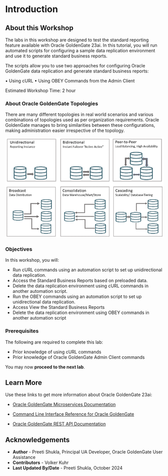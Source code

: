 # Introduction

## About this Workshop                             
The labs in this workshop are designed to test the standard reporting feature available with Oracle GoldenGate 23ai. In this tutorial, you will run automated scripts for configuring a sample data replication environment and use it to generate standard business reports.  

The scripts allow you to use two approaches for configuring Oracle GoldenGate data replication and generate standard business reports:

•	Using cURL
•	Using OBEY Commands from the Admin Client

Estimated Workshop Time: 2 hour


### About Oracle GoldenGate Topologies

There are many different topologies in real world scenarios and various combinations of topologies used as per organization requirements. Oracle GoldenGate manages to bring similarities between these configurations, making administration easier irrespective of the topology.

![The image shows the six different topologies implemented using Oracle GoldenGate data replication.](./images/topologies.png)


### Objectives

In this workshop, you will:
  
  * Run cURL commands using an automation script to set up unidirectional data replication.
  * Access the Standard Business Reports based on preloaded data.
  * Delete the data replication environment using cURL commands in another automation script.
  * Run the OBEY commands using an automation script to set up unidirectional data replication.
  * Access View the Standard Business Reports
  * Delete the data replication environment using OBEY commands in another automation script
  

### Prerequisites
The following are required to complete this lab:

* Prior knowledge of using cURL commands 
* Prior knowledge of Oracle GoldenGate Admin Client commands


You may now **proceed to the next lab**.

## Learn More

Use these links to get more information about Oracle GoldenGate 23ai:

* [Oracle GoldenGate Microservices Documentation](https://docs.oracle.com/en/middleware/goldengate/core/23/coredoc/index.html)

* [Command Line Interface Reference for Oracle GoldenGate](https://docs.oracle.com/en/middleware/goldengate/core/23/gclir/add-credentials.html#GUID-6D80E0AC-9497-46C6-92D9-2F817D04BD99)

* [Oracle GoldenGate REST API Documentation](https://docs.oracle.com/en/middleware/goldengate/core/23/oggra/)

## Acknowledgements
* **Author** - Preeti Shukla, Principal UA Developer, Oracle GoldenGate User Assistance
* **Contributors** - Volker Kuhr
* **Last Updated By/Date** - Preeti Shukla, October 2024
